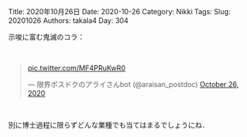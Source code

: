 ﻿Title: 2020年10月26日
Date: 2020-10-26
Category: Nikki
Tags: 
Slug: 20201026
Authors: takala4
Day: 304



示唆に富む鬼滅のコラ：

<br>


<blockquote class="twitter-tweet"><p lang="und" dir="ltr"><a href="https://t.co/MF4PRuKwR0">pic.twitter.com/MF4PRuKwR0</a></p>&mdash; 限界ポスドクのアライさんbot (@araisan_postdoc) <a href="https://twitter.com/araisan_postdoc/status/1320685785088094231?ref_src=twsrc%5Etfw">October 26, 2020</a></blockquote> <script async src="https://platform.twitter.com/widgets.js" charset="utf-8"></script>


<br>



別に博士過程に限らずどんな業種でも当てはまるでしょうにね．